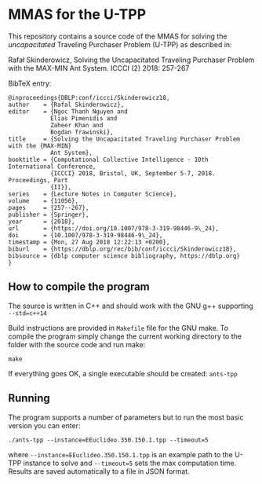 # MMAS for the U-TPP

This repository contains a source code of the MMAS for solving the
_uncapacitated_ Traveling Purchaser Problem (U-TPP) as described in:

Rafał Skinderowicz, Solving the Uncapacitated Traveling Purchaser Problem with
the MAX-MIN Ant System. ICCCI (2) 2018: 257-267

BibTeX entry:

    @inproceedings{DBLP:conf/iccci/Skinderowicz18,
    author    = {Rafal Skinderowicz},
    editor    = {Ngoc Thanh Nguyen and
                Elias Pimenidis and
                Zaheer Khan and
                Bogdan Trawinski},
    title     = {Solving the Uncapacitated Traveling Purchaser Problem with the {MAX-MIN}
                Ant System},
    booktitle = {Computational Collective Intelligence - 10th International Conference,
                {ICCCI} 2018, Bristol, UK, September 5-7, 2018. Proceedings, Part
                {II}},
    series    = {Lecture Notes in Computer Science},
    volume    = {11056},
    pages     = {257--267},
    publisher = {Springer},
    year      = {2018},
    url       = {https://doi.org/10.1007/978-3-319-98446-9\_24},
    doi       = {10.1007/978-3-319-98446-9\_24},
    timestamp = {Mon, 27 Aug 2018 12:22:13 +0200},
    biburl    = {https://dblp.org/rec/bib/conf/iccci/Skinderowicz18},
    bibsource = {dblp computer science bibliography, https://dblp.org}
    }

## How to compile the program

The source is written in C++ and should work with the GNU g++ supporting
`--std=c++14`

Build instructions are provided in `Makefile` file for the GNU make.
To compile the program simply change the current working directory
to the folder with the source code and run make:

    make

If everything goes OK, a single executable should be created:
`ants-tpp`

## Running

The program supports a number of parameters but to run the most basic version
you can enter:

    ./ants-tpp --instance=EEuclideo.350.150.1.tpp --timeout=5

where `--instance=EEuclideo.350.150.1.tpp` is an example path to the U-TPP
instance to solve and `--timeout=5` sets the max computation time.
Results are saved automatically to a file in JSON format.
